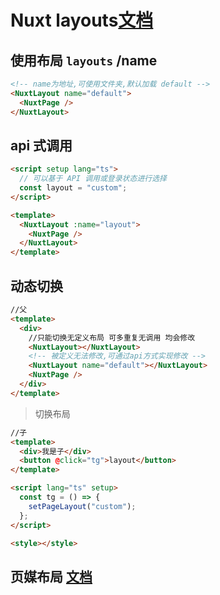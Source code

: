 # Nuxt layouts[文档](https://nuxt.com.cn/docs/guide/directory-structure/layouts)

## 使用布局 `layouts` /name

```html
<!-- name为地址,可使用文件夹,默认加载 default -->
<NuxtLayout name="default">
  <NuxtPage />
</NuxtLayout>
```

## api 式调用

```html
<script setup lang="ts">
  // 可以基于 API 调用或登录状态进行选择
  const layout = "custom";
</script>

<template>
  <NuxtLayout :name="layout">
    <NuxtPage />
  </NuxtLayout>
</template>
```

## 动态切换

```html
//父
<template>
  <div>
    //只能切换无定义布局 可多重复无调用 均会修改
    <NuxtLayout></NuxtLayout>
    <!-- 被定义无法修改,可通过api方式实现修改 -->
    <NuxtLayout name="default"></NuxtLayout>
    <NuxtPage />
  </div>
</template>
```

> 切换布局

```html
//子
<template>
  <div>我是子</div>
  <button @click="tg">layout</button>
</template>

<script lang="ts" setup>
  const tg = () => {
    setPageLayout("custom");
  };
</script>

<style></style>
```

## 页媒布局 [文档](https://nuxt.com.cn/docs/guide/directory-structure/layouts#%E5%9C%A8%E6%AF%8F%E4%B8%AA%E9%A1%B5%E9%9D%A2%E4%B8%8A%E8%A6%86%E7%9B%96%E5%B8%83%E5%B1%80)

```html

```

